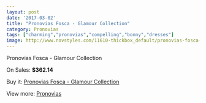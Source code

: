 ```yaml
---
layout: post
date: '2017-03-02'
title: "Pronovias Fosca - Glamour Collection"
category: Pronovias
tags: ["charming","pronovias","compelling","bonny","dresses"]
image: http://www.novstyles.com/11610-thickbox_default/pronovias-fosca-glamour-collection.jpg
---
```

Pronovias Fosca - Glamour Collection

On Sales: **$362.14**
<a href="https://www.novstyles.com/en/pronovias/8536-pronovias-fosca-glamour-collection.html"><amp-img layout="responsive" width="600" height="600" src="//www.novstyles.com/11610-thickbox_default/pronovias-fosca-glamour-collection.jpg" alt="Pronovias Fosca - Glamour Collection 0" /></a>

Buy it: [Pronovias Fosca - Glamour Collection](https://www.novstyles.com/en/pronovias/8536-pronovias-fosca-glamour-collection.html "Pronovias Fosca - Glamour Collection")

View more: [Pronovias](https://www.novstyles.com/en/54-pronovias "Pronovias")
